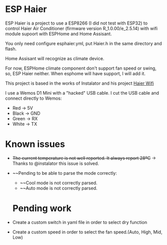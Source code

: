  # ESP Haier
 
 
 ESP Haier is a project to use a ESP8266 (I did not test with ESP32) to control Haier Air Conditioner (firmware version R_1.0.00/e_2.5.14) with wifi module supoort with ESPHome and Home Assisant.
 

 You only need configure esphaier.yml, put Haier.h in the same directory and flash. 
 
 Home Assisant will recognize as climate device.
 
 For now, ESPHome climate component don't support fan speed or swing, so, ESP Haier neither. When esphome will have support, I will add it.
 
 This project is based in the works of Instalator and his project [Haier Wifi](https://github.com/instalator/Haier_WiFi/)
 
 
 I use a Wemos D1 Mini with a "hacked" USB cable. I cut the USB cable and connect directly to Wemos:
 
 - Red -> 5V 
 - Black -> GND 
 - Green -> RX 
 - White -> TX
 
  # Known issues
 
- ~~The current temperature is not well reported. It always report 28ºC~~ -> Thanks to @instalator this issue is solved.
- ~~Pending to be able to parse the mode correctly:
     - ~~Cool mode is not correctly parsed.
     - ~~Auto mode is not correctly parsed.

  # Pending work
- Create a custom switch in yaml file in order to select dry function
- Create a custom speed in order to select the fan speed.(Auto, High, Mid, Low)
